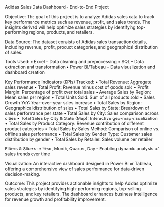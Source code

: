 Adidas Sales Data Dashboard - End-to-End Project

Objective:
The goal of this project is to analyze Adidas sales data to track key performance metrics such as revenue, profit, and sales trends. The insights derived will help optimize sales strategies by identifying top-performing regions, products, and retailers.

Data Source:
The dataset consists of Adidas sales transaction details, including revenue, profit, product categories, and geographical distribution of sales.

Tools Used:
•	Excel – Data cleaning and preprocessing
•	SQL – Data extraction and transformation
•	Power BI/Tableau – Data visualization and dashboard creation

Key Performance Indicators (KPIs) Tracked:
•	Total Revenue: Aggregate sales revenue
•	Total Profit: Revenue minus cost of goods sold
•	Profit Margin: Percentage of profit over total sales
•	Average Sales by Region: Mean sales per region
•	Total Units Sold: Sum of all products sold
•	Sales Growth YoY: Year-over-year sales increase
•	Total Sales by Region: Geographical distribution of sales
•	Total Sales by State: Breakdown of sales performance per state
•	Total Sales by City: Sales comparison across cities
•	Total Sales by City & State (Map): Interactive geo-map visualization
•	Total Sales by Product Category: Revenue contribution of different product categories
•	Total Sales by Sales Method: Comparison of online vs. offline sales performance
•	Total Sales by Gender Type: Customer sales distribution by gender
•	Total Sales by Retailer: Sales volume per retailer

Filters & Slicers:
•	Year, Month, Quarter, Day – Enabling dynamic analysis of sales trends over time

Visualization:
An interactive dashboard designed in Power BI or Tableau, offering a comprehensive view of sales performance for data-driven decision-making.

Outcome:
This project provides actionable insights to help Adidas optimize sales strategies by identifying high-performing regions, top-selling products, and key retailers. The dashboard enhances business intelligence for revenue growth and profitability improvement.
